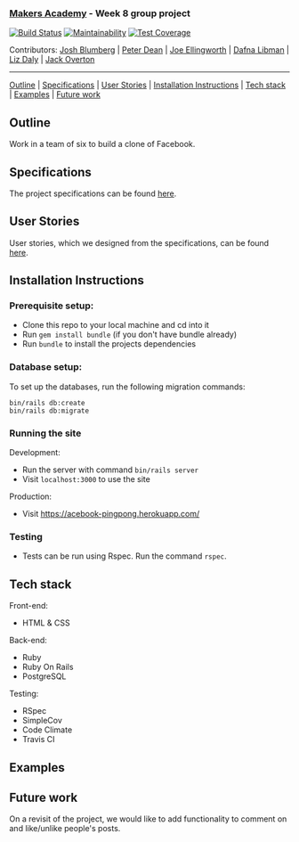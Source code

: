 ### [Makers Academy](http://www.makersacademy.com) - Week 8 group project

[![Build Status](https://travis-ci.com/Peter2-71828/aceBook-PingPong.svg?branch=master)](https://travis-ci.com/Peter2-71828/aceBook-PingPong)
[![Maintainability](https://api.codeclimate.com/v1/badges/4f0cfbe1fc185ef34e2c/maintainability)](https://codeclimate.com/github/Peter2-71828/aceBook-PingPong/maintainability)
[![Test Coverage](https://api.codeclimate.com/v1/badges/4f0cfbe1fc185ef34e2c/test_coverage)](https://codeclimate.com/github/Peter2-71828/aceBook-PingPong/test_coverage)

Contributors: [Josh Blumberg](https://github.com/jlblumberg) | [Peter Dean](https://github.com/Peter2-71828) | [Joe Ellingworth](https://github.com/blu3skies) | [Dafna Libman](https://github.com/Dlibmanw) | [Liz Daly](https://github.com/lookupdaily) | [Jack Overton](https://github.com/Ovy95)
__________________________________________________________________________________________________________________

[Outline](#Outline) | [Specifications](#Specifications) | [User Stories](#User_Stories) | [Installation Instructions](#Installation_Instructions) | [Tech stack](#Tech_stack) | [Examples](#Examples) | [Future work](#Future_work)

## <a name="Outline">Outline</a>

Work in a team of six to build a clone of Facebook.

## <a name="Specifications">Specifications</a>

The project specifications can be found [here](https://github.com/makersacademy/course/tree/master/engineering_projects/rails).

## <a name="User_Stories">User Stories</a>

User stories, which we designed from the specifications, can be found [here](https://docs.google.com/document/d/1GQxL08X9OiaRQS4eP1DW8j18zAJITgOzZBSF9FzqYNU/edit?usp=sharing).

## <a name="Installation_Instructions">Installation Instructions</a>

### Prerequisite setup:
- Clone this repo to your local machine and cd into it
- Run `gem install bundle` (if you don't have bundle already)
- Run `bundle` to install the projects dependencies

### Database setup:

To set up the databases, run the following migration commands:

```
bin/rails db:create
bin/rails db:migrate
```

### Running the site

Development:
- Run the server with command `bin/rails server`
- Visit `localhost:3000` to use the site

Production:
- Visit https://acebook-pingpong.herokuapp.com/

### Testing
- Tests can be run using Rspec. Run the command `rspec`.

## <a name="Tech_stack">Tech stack</a>

Front-end:
- HTML & CSS

Back-end:
- Ruby
- Ruby On Rails
- PostgreSQL

Testing:
- RSpec
- SimpleCov
- Code Climate
- Travis CI

## <a name="Examples">Examples</a>

## <a name="Future_work">Future work</a>

On a revisit of the project, we would like to add functionality to comment on and like/unlike people's posts.
